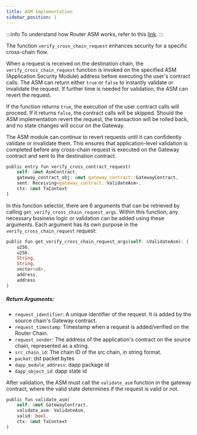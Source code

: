 ```yaml
---
title: ASM Implementation
sidebar_position: 1
---
```


:::info
To understand how Router ASM works, refer to this [link](../../message-transfer-via-crosstalk/key-concepts/additional-security-modules#how-does-an-asm-work).
:::

The function `verify_cross_chain_request` enhances security for a specific cross-chain flow.

When a request is received on the destination chain, the `verify_cross_chain_request` function is invoked on the specified ASM (Application Security Module) address before executing the user's contract calls. The ASM can return either `true` or `false` to instantly validate or invalidate the request. If further time is needed for validation, the ASM can revert the request.

If the function returns `true`, the execution of the user contract calls will proceed. If it returns `false`, the contract calls will be skipped. Should the ASM implementation revert the request, the transaction will be rolled back, and no state changes will occur on the Gateway.

The ASM module can continue to revert requests until it can confidently validate or invalidate them. This ensures that application-level validation is completed before any cross-chain request is executed on the Gateway contract and sent to the destination contract.

```rust
public entry fun verify_cross_contract_request(
    self: &mut AsmContract, 
    gateway_contract_obj: &mut gateway_contract::GatewayContract, 
    sent: Receiving<gateway_contract::ValidateAsm>, 
    ctx: &mut TxContext
)
```

In this function selector, there are 6 arguments that can be retrieved by calling `get_verify_cross_chain_request_args`. Within this function, any necessary business logic or validation can be added using these arguments. Each argument has its own purpose in the `verify_cross_chain_request` request:

```rust
public fun get_verify_cross_chain_request_args(self: &ValidateAsm): (
    u256, 
    u256,     
    String, 
    String, 
    vector<u8>, 
    address, 
    address
)
```

##### Return Arguments:

* `request_identifier`: A unique identifier of the request. It is added by the source chain's Gateway contract.
* `request_timestamp`: Timestamp when a request is added/verified on the Router Chain.
* `request_sender`: The address of the application's contract on the source chain, represented as a string.
* `src_chain_id`: The chain ID of the src chain, in string format.
* `packet`: dst packet bytes
* `dapp_module_address`: dapp package id
* `dapp_object_id`: dapp state id

After validation, the ASM must call the `validate_asm` function in the gateway contract, where the valid state determines if the request is valid or not.

```rust
public fun validate_asm(
    self: &mut GatewayContract, 
    validate_asm: ValidateAsm, 
    valid: bool,
    ctx: &mut TxContext
)
```

